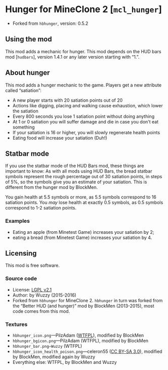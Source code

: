# Hunger for MineClone 2 [`mcl_hunger`]

* Forked from `hbhunger`, version: 0.5.2

## Using the mod

This mod adds a mechanic for hunger.
This mod depends on the HUD bars mod [`hudbars`], version 1.4.1 or any later version
starting with “1.”.

## About hunger
This mod adds a hunger mechanic to the game. Players get a new attribute called “satiation”:

* A new player starts with 20 satiation points out of 20
* Actions like digging, placing and walking cause exhaustion, which lower the satiation
* Every 800 seconds you lose 1 satiation point without doing anything
* At 1 or 0 satiation you will suffer damage and die in case you don't eat something
* If your satiation is 16 or higher, you will slowly regenerate health points
* Eating food will increase your satiation (Duh!)

## Statbar mode
If you use the statbar mode of the HUD Bars mod, these things are important to know:
As with all mods using HUD Bars, the bread statbar symbols represent the rough percentage
out of 30 satiation points, in steps of 5%, so the symbols give you an estimate of your
satiation. This is different from the hunger mod by BlockMen.

You gain health at 5.5 symbols or more, as 5.5 symbols correspond to 16 satiation points.
You *may* lose health at exactly 0.5 symbols, as 0.5 symbols correspond to 1-2 satiation points.

### Examples

* Eating an apple (from Minetest Game) increases your satiation by 2;
* eating a bread (from Minetest Game) increases your satiation by 4.

## Licensing
This mod is free software.

### Source code

* License: [LGPL v2.1](https://www.gnu.org/licenses/old-licenses/lgpl-2.1.en.html)
* Author: by Wuzzy (2015-2016)
* Forked from `hbhunger` for MineClone 2. `hbhunger` in turn was forked from the “Better HUD
  (and hunger)” mod by BlockMen (2013-2015), most code comes from this mod.

### Textures

* `hbhunger_icon.png`—PilzAdam ([WTFPL](http://www.wtfpl.net/txt/copying/)), modified by BlockMen
* `hbhunger_bgicon.png`—PilzAdam (WTFPL), modified by BlockMen
* `hbhunger_bar.png—Wuzzy` (WTFPL)
* `hbhunger_icon_health_poison.png`—celeron55 ([CC BY-SA 3.0](https://creativecommons.org/licenses/by-sa/3.0/)), modified by BlockMen, modified again by Wuzzy
* Everything else: WTFPL, by BlockMen and Wuzzy

